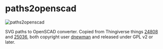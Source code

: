 paths2openscad
==============
![paths2openscad](https://cloud.githubusercontent.com/assets/3838734/3856761/e55ecdf2-1efb-11e4-97f8-7c3195fc361d.png)



SVG paths to OpenSCAD converter. Copied from Thingiverse things [24808](http://www.thingiverse.com/thing:24808) and [25036](http://www.thingiverse.com/thing:25036), both copyright user [dnewman](http://www.thingiverse.com/dnewman) and released under GPL v2 or later.
